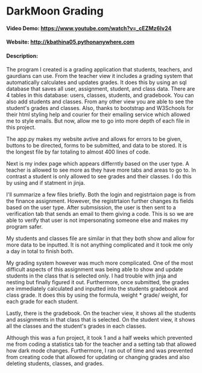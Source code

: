# DarkMoon Grading
#### Video Demo:  <https://www.youtube.com/watch?v=_cEZMz6Iv24>
#### Website:  http://kbathina05.pythonanywhere.com

#### Description:

The program I created is a grading application that students, teachers, and gaurdians can use. From the teacher view it includes a grading system that automatically calculates and updates grades. It does this by using an sql database that saves all user, assignment, student, and class data. There are 4 tables in this database: users, classes, students, and gradebook. You can also add students and classes. From any other view you are able to see the student's grades and classes. Also, thanks to bootstrap and W3Schools for their html styling help and courier for their emailing service which allowed me to style emails. But now, allow me to go into more depth of each file in this project.

The app.py makes my website avtive and allows for errors to be given, buttons to be directed, forms to be submitted, and data to be stored. It is the longest file by far totaling to almost 400 lines of code.

Next is my index page which appears differntly based on the user type. A teacher is allowed to see more as they have more tabs and areas to go to. In contrast a student is only allowed to see grades and their classes. I do this by using and if statment in jinja.

I'll summarize a few files briefly. Both the login and registrtaion page is from the finance assignment. However, the registrtaion further changes its fields based on the user type. After submsission, the user is then sent to a verification tab that sends an email to them giving a code. This is so we are able to verify that user is not impersonating someone else and makes my program safer.

My students and classes file are similar in that they both show and allow for more data to be inputted. It is not anything complicated and it took me only a day in total to finish both.

My grading system however was much more complicated. One of the most difficult aspects of this assignment was being able to show and update students in the class that is selected only. I had trouble with jinja and nesting but finally figured it out. Furthermore, once submitted, the grades are immediately calculated and inputted into the students gradebook and class grade. It does this by using the formula, weight * grade/ weight, for each grade for each student.

Lastly, there is the gradebook. On the teacher view, it shows all the students and assignments in that class that is selected. On the student view, it shows all the classes and the student's grades in each classes.

Although this was a fun project, it took 1 and a half weeks which prevented me from coding a statistics tab for the teacher and a setting tab that allowed how dark mode changes. Furthermore, I ran out of time and was prevented from creating code that allowed for updating or changing grades and also deleting students, classes, and grades.
